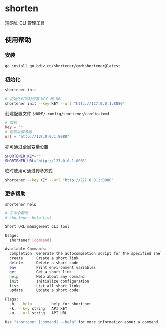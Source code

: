 # shorten

短网址 CLI 管理工具

## 使用帮助
### 安装
```bash
go install go.bdev.cn/shortener/cmd/shortener@latest
```

### 初始化
```bash
shortener init

# 初始化时同时设置 KEY 和 URL
shortener init --key KEY --url "http://127.0.0.1:8080"
```
创建配置文件 `$HOME/.config/shortener/config.toml`
```toml
# 密钥
key = ""
# 短网址服务器
url = "http://127.0.0.1:8080"
```
亦可通过全局变量设置
```bash
SHORTENER_KEY=""
SHORTENER_URL="http://127.0.0.1:8080"
```
临时使用可通过传参方式
```bash
shortener --key KEY --url "http://127.0.0.1:8080"
```

### 更多帮助
```bash
shortener help

# 子命令帮助
# shortener help list
```

```bash
Short URL management CLI tool

Usage:
  shortener [command]

Available Commands:
  completion  Generate the autocompletion script for the specified shell
  create      Create a short link
  delete      Delete a short code
  env         Print environment variables
  get         Get a short link
  help        Help about any command
  init        Initialize configuration
  list        List all short links
  update      Update a short code

Flags:
  -h, --help         help for shortener
  -k, --key string   API KEY
  -u, --url string   API URL

Use "shortener [command] --help" for more information about a command.
```